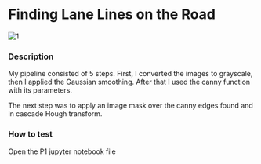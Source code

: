 

# Finding Lane Lines on the Road 

![1](https://user-images.githubusercontent.com/29335742/223118029-ed82f3e8-5463-47df-be93-79edf0864387.PNG)

### Description

My pipeline consisted of 5 steps. First, I converted the images to grayscale, then I applied the Gaussian smoothing. 
After that I used the canny function with its parameters.

The next step was to apply an image mask over the canny edges found and in cascade Hough transform.

### How to test
Open the P1 jupyter notebook file
